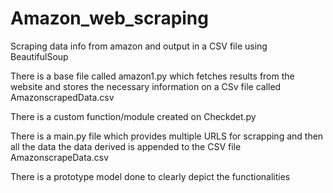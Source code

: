 # Amazon_web_scraping
Scraping data info from amazon and output in a CSV file using BeautifulSoup

There is a base file called amazon1.py which fetches results from the website and stores the necessary information on a CSv file called AmazonscrapedData.csv

There is a custom function/module created on Checkdet.py

There is a main.py file which provides multiple URLS for scrapping and then all the data the data derived is appended to the CSV file
AmazonscrapeData.csv

There is a prototype model done to clearly depict the functionalities
